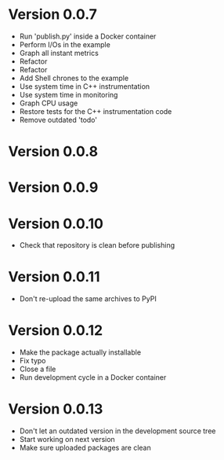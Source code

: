 # Version 0.0.7

- Run 'publish.py' inside a Docker container
- Perform I/Os in the example
- Graph all instant metrics
- Refactor
- Refactor
- Add Shell chrones to the example
- Use system time in C++ instrumentation
- Use system time in monitoring
- Graph CPU usage
- Restore tests for the C++ instrumentation code
- Remove outdated 'todo'

# Version 0.0.8


# Version 0.0.9


# Version 0.0.10

- Check that repository is clean before publishing

# Version 0.0.11

- Don't re-upload the same archives to PyPI

# Version 0.0.12

- Make the package actually installable
- Fix typo
- Close a file
- Run development cycle in a Docker container

# Version 0.0.13

- Don't let an outdated version in the development source tree
- Start working on next version
- Make sure uploaded packages are clean
